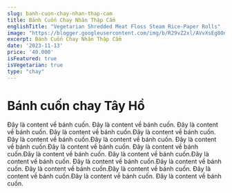 ```yaml
---
slug: banh-cuon-chay-nhan-thap-cam
title: Bánh Cuốn Chay Nhân Thập Cẩm
englishTitle: "Vegetarian Shredded Meat Floss Steam Rice-Paper Rolls"
image: "https://blogger.googleusercontent.com/img/b/R29vZ2xl/AVvXsEg8OnWFZI9oXGKegNrb7H-Jatzn1uvJQQSGp4MAoSzOIeO8alr3WpUH6rz-PrEW_lCGf1A9JqPyd7vDn5xE1-OG2-oTW8xmFFQ4hJKplf4AwI0q6Vnx88s2_h1LylXiNRzrT5d_sPLcrkqKTep-oqO-7bOmHh6Ea3tJSbooE8HUhUjpeQ/s1600/BanhCuonNhanChayThapCam.jpg"
excerpt: Bánh Cuốn Chay Nhân Thập Cẩm
date: '2023-11-13'
price: '40.000'
isFeatured: true
isVegetarian: true
type: "chay"
---
```

# Bánh cuốn chay Tây Hồ

Đây là content về bánh cuốn. Đây là content về bánh cuốn. Đây là content về bánh cuốn. Đây là content về bánh cuốn.Đây là content về bánh cuốn. Đây là content về bánh cuốn.Đây là content về bánh cuốn. Đây là content về bánh cuốn.Đây là content về bánh cuốn. Đây là content về bánh cuốn.Đây là content về bánh cuốn. Đây là content về bánh cuốn.Đây là content về bánh cuốn. Đây là content về bánh cuốn.Đây là content về bánh cuốn. Đây là content về bánh cuốn.Đây là content về bánh cuốn. Đây là content về bánh cuốn.Đây là content về bánh cuốn. Đây là content về bánh cuốn.